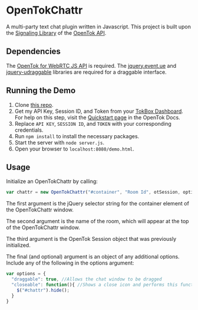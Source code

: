 OpenTokChattr
=============
A multi-party text chat plugin written in Javascript. This project is built upon the [Signaling Library](https://tokbox.com/opentok/tutorials/signaling/js) of the [OpenTok API](https://tokbox.com).

Dependencies
-------------
The [OpenTok for WebRTC JS API](http://www.tokbox.com/opentok) is required.
The [jquery.event.ue](https://github.com/mmikowski/jquery.event.ue) and [jquery-udraggable](https://github.com/grantm/jquery-udraggable) libraries are required for a draggable interface. 

Running the Demo
------------------
1. Clone [this repo](https://github.com/shivamthapar/OpenTokChattr).
2. Get my API Key, Session ID, and Token from your [TokBox Dashboard](http://dashboard.tokbox.com/). For help on this step, visit the [Quickstart page](https://tokbox.com/opentok/quick-start/) in the OpenTok Docs. 
3. Replace `API KEY`, `SESSION ID`, and `TOKEN` with your corresponding credentials.
4. Run `npm install` to install the necessary packages.
5. Start the server with `node server.js`.
6. Open your browser to `localhost:8080/demo.html`.

Usage
-------
Initialize an OpenTokChattr by calling:
```Javascript
var chattr = new OpenTokChattr("#container", "Room Id", otSession, options);
```
The first argument is the jQuery selector string for the container element of the OpenTokChattr window.

The second argument is the name of the room, which will appear at the top of the OpenTokChattr window.

The third argument is the OpenTok Session object that was previously initialized.

The final (and optional) argument is an object of any additional options. Include any of the following in the options argument:
```Javascript
var options = {
  "draggable": true, //Allows the chat window to be dragged
  "closeable": function(){ //Shows a close icon and performs this function when it is clicked
    $("#chattr").hide();
  }
}
